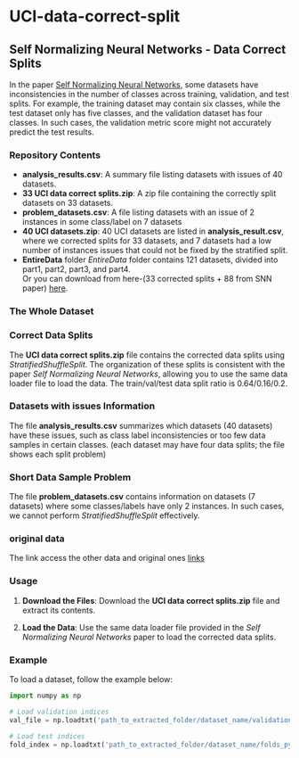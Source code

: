 # UCI-data-correct-split

## Self Normalizing Neural Networks - Data Correct Splits

In the paper [Self Normalizing Neural Networks](https://arxiv.org/pdf/1706.02515), some datasets have inconsistencies in the number of classes across training, validation, and test splits. For example, the training dataset may contain six classes, while the test dataset only has five classes, and the validation dataset has four classes. In such cases, the validation metric score might not accurately predict the test results.

### Repository Contents

- **analysis_results.csv**: A summary file listing datasets with issues of 40 datasets.
- **33 UCI data correct splits.zip**: A zip file containing the correctly split datasets on 33 datasets.
- **problem_datasets.csv**: A file listing datasets with an issue of 2 instances in some class/label on 7 datasets
- **40 UCI datasets.zip**:  40 UCI datasets are listed in **analysis_result.csv**, where we corrected splits for 33 datasets, and 7 datasets had a low number of instances issues that could not be fixed by the stratified split.
- **EntireData** folder *EntireData* folder contains 121 datasets, divided into part1, part2, part3, and part4. \
      Or you can download from here-(33 corrected splits + 88 from SNN paper) [here](https://drive.google.com/file/d/18AI01FxMaGcR6onxtG-EE63C1g7IfgtE/view?usp=drive_link).



### The Whole Dataset



### Correct Data Splits

The **UCI data correct splits.zip** file contains the corrected data splits using _StratifiedShuffleSplit_. The organization of these splits is consistent with the paper *Self Normalizing Neural Networks*, allowing you to use the same data loader file to load the data. The train/val/test data split ratio is 0.64/0.16/0.2.


### Datasets with issues Information

The file **analysis_results.csv** summarizes which datasets (40 datasets) have these issues, such as class label inconsistencies or too few data samples in certain classes. (each dataset may have four data splits; the file shows each split problem)

### Short Data Sample Problem
The file **problem_datasets.csv** contains information on datasets (7 datasets) where some classes/labels have only 2 instances. In such cases, we cannot perform _StratifiedShuffleSplit_ effectively.

### original data
The link access the other data and original ones [links](https://github.com/bioinf-jku/SNNs/tree/master/UCI)


### Usage

1. **Download the Files**: Download the **UCI data correct splits.zip** file and extract its contents.

2. **Load the Data**: Use the same data loader file provided in the *Self Normalizing Neural Networks* paper to load the corrected data splits.

### Example

To load a dataset, follow the example below:

```python
import numpy as np

# Load validation indices
val_file = np.loadtxt('path_to_extracted_folder/dataset_name/validation_py.dat', delimiter=',')

# Load test indices
fold_index = np.loadtxt('path_to_extracted_folder/dataset_name/folds_py.dat', delimiter=',')
